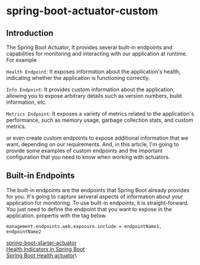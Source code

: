 # spring-boot-actuator-custom
## Introduction
The Spring Boot Actuator, It provides several built-in endpoints and capabilities for monitoring and interacting with our application at runtime. For example 

`Health Endpoint`: It exposes information about the application's health, indicating whether the application is functioning correctly.

`Info Endpoint`: It provides custom information about the application, allowing you to expose arbitrary details such as version numbers, build information, etc.

`Metrics Endpoint`: It exposes a variety of metrics related to the application's performance, such as memory usage, garbage collection stats, and custom metrics.

or even create custom endpoints to expose additional information that we want, depending on our requirements. And, in this article, I'm going to provide some examples of custom endpoints and the important configuration that you need to know when working with actuators.


## Built-in Endpoints
The built-in endpoints are the endpoints that Spring Boot already provides for you. It's going to capture serveral aspects of information about your application for monitoring. To use built-in endpoints, it is straight-forward. You just need to define the endpoint that you want to expose in the application. propertis with the tag below.

`management.endpoints.web.exposure.include = endpointName1, endpointName2 `




[spring-boot-starter-actuator](https://docs.spring.io/spring-boot/docs/current/reference/html/actuator.html)\
[Health Indicators in Spring Boot](https://www.baeldung.com/spring-boot-health-indicators)\
[Spring Boot Health actuator](https://springhow.com/spring-boot-health-check-indicators/)\

